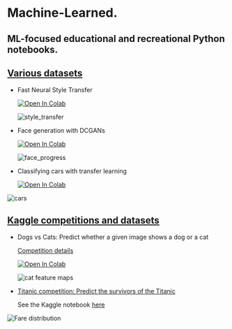 # Machine-Learned.

## ML-focused educational and recreational Python notebooks.

## [Various datasets](https://github.com/elambrop/Machine-Learned/tree/main/Various%20datasets)

* Fast Neural Style Transfer

  [![Open In Colab](https://colab.research.google.com/assets/colab-badge.svg)](https://colab.research.google.com/drive/1eLWjqYDf0_uvgaLi4c4gagi0uN-lSGmO?usp=sharing)

  ![style_transfer](https://raw.githubusercontent.com/elambrop/Machine-Learned/main/Various%20datasets/style_transfer28.png)


* Face generation with DCGANs

  [![Open In Colab](https://colab.research.google.com/assets/colab-badge.svg)](https://colab.research.google.com/drive/14TTYHALZuVDTCxONgbXDrElqe47XgGwE#scrollTo=SVqMKIz-FTVX)

  ![face_progress](https://raw.githubusercontent.com/elambrop/Machine-Learned/main/Various%20datasets/new_rgb_face_4.gif)
  
 * Classifying cars with transfer learning

   [![Open In Colab](https://colab.research.google.com/assets/colab-badge.svg)](https://colab.research.google.com/drive/1e5hkRSTd01oDtKId6YmI5z2n_u67o7jS?usp=sharing)
  
  ![cars](https://raw.githubusercontent.com/elambrop/Machine-Learned/main/Various%20datasets/transfer.png)

## [Kaggle competitions and datasets](https://github.com/elambrop/Machine-Learning-with-Python./tree/main/Kaggle%20competitions%20and%20datasets)

* Dogs vs Cats: Predict whether a given image shows a dog or a cat

  [Competition details](https://www.kaggle.com/c/dogs-vs-cats/overview)

  [![Open In Colab](https://colab.research.google.com/assets/colab-badge.svg)](https://colab.research.google.com/drive/1zWlUjP8lT3muvnqjC4fkmPgny9nbV4CL?usp=sharing)

  ![cat feature maps](https://raw.githubusercontent.com/elambrop/Machine-Learning-with-Python./main/Kaggle%20competitions%20and%20datasets/cat.png)

* [Titanic competition: Predict the survivors of the Titanic](https://nbviewer.jupyter.org/github/elambrop/Machine-Learning-with-Python./blob/main/Kaggle%20competitions%20and%20datasets/titanic-basic-eda-and-modeling.ipynb)

  See the Kaggle notebook [here](https://www.kaggle.com/elambrop/titanic-basic-eda-and-modeling)
  
![Fare distribution](https://raw.githubusercontent.com/elambrop/Machine-Learning-with-Python./b1aecddb30ca870de8b319359ffb1329c5186f99/Kaggle%20competitions%20and%20datasets/fare.png)


